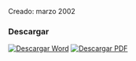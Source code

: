
Creado: marzo 2002

### Descargar

<a href="#"><img src="../imagenes/icono-word.png" alt="Descargar Word"></a> <a href="reglamento-patrimonio-inmobiliario.pdf"><img src="../imagenes/icono-pdf.png" alt="Descargar PDF"></a>
